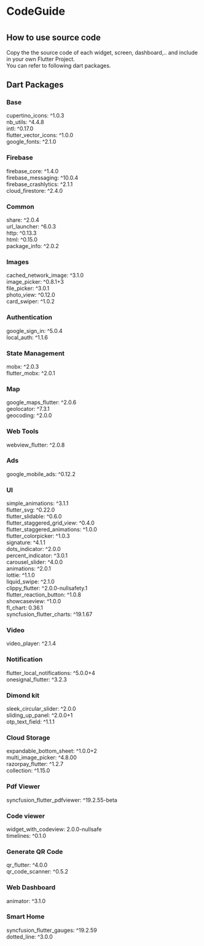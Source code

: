 <h1>CodeGuide<h1>

<h2>How to use source code</h2>
Copy the the source code of each widget, screen, dashboard,.. and include in your own Flutter Project.
<br />You can refer to following dart packages.
<h2>Dart Packages</h2>
<h3>Base</h3>
  cupertino_icons: ^1.0.3
  </br>nb_utils: ^4.4.8
  </br>intl: ^0.17.0
  </br>flutter_vector_icons: ^1.0.0
  </br>google_fonts: ^2.1.0

<h3>Firebase</h3>
  firebase_core: ^1.4.0
  </br>firebase_messaging: ^10.0.4
  </br>firebase_crashlytics: ^2.1.1
  </br>cloud_firestore: ^2.4.0

  <h3>Common</h3>
  share: ^2.0.4
  <br />url_launcher: ^6.0.3
  <br />http: ^0.13.3
  <br />html: ^0.15.0
  <br />package_info: ^2.0.2

  <h3>Images</h3>
  cached_network_image: ^3.1.0
  <br />image_picker: ^0.8.1+3
  <br />file_picker: ^3.0.1
  <br />photo_view: ^0.12.0
  <br />card_swiper: ^1.0.2

  <h3>Authentication</h3>
  google_sign_in: ^5.0.4
  <br />local_auth: ^1.1.6

  <h3>State Management</h3>
  mobx: ^2.0.3
  <br />flutter_mobx: ^2.0.1

  <h3>Map</h3>
  google_maps_flutter: ^2.0.6
  <br />geolocator: ^7.3.1
  <br />geocoding: ^2.0.0

  <h3>Web Tools</h3>
  webview_flutter: ^2.0.8

  <h3>Ads</h3>
  google_mobile_ads: ^0.12.2

  <h3>UI</h3>
  simple_animations: ^3.1.1
  <br />flutter_svg: ^0.22.0
  <br />flutter_slidable: ^0.6.0
  <br />flutter_staggered_grid_view: ^0.4.0
  <br />flutter_staggered_animations: ^1.0.0
  <br />flutter_colorpicker: ^1.0.3
  <br />signature: ^4.1.1
  <br />dots_indicator: ^2.0.0
  <br />percent_indicator: ^3.0.1
  <br />carousel_slider: ^4.0.0
  <br />animations: ^2.0.1
  <br />lottie: ^1.1.0
  <br />liquid_swipe: ^2.1.0
  <br />clippy_flutter: ^2.0.0-nullsafety.1
  <br />flutter_reaction_button: ^1.0.8
  <br />showcaseview: ^1.0.0
  <br />fl_chart: 0.36.1
  <br />syncfusion_flutter_charts: ^19.1.67

  <h3>Video</h3>
  video_player: ^2.1.4

  <h3>Notification</h3>
  flutter_local_notifications: ^5.0.0+4
  <br />onesignal_flutter: ^3.2.3

  <h3>Dimond kit</h3>
  sleek_circular_slider: ^2.0.0
  <br />sliding_up_panel: ^2.0.0+1
  <br />otp_text_field: ^1.1.1

  <h3>Cloud Storage</h3>
  expandable_bottom_sheet: ^1.0.0+2
  <br />multi_image_picker: ^4.8.00
  <br />razorpay_flutter: ^1.2.7
  <br />collection: ^1.15.0

  <h3>Pdf Viewer</h3>
  syncfusion_flutter_pdfviewer: ^19.2.55-beta

  <h3>Code viewer</h3>
  widget_with_codeview: 2.0.0-nullsafe
  <br />timelines: ^0.1.0

  <h3>Generate QR Code</h3>
  qr_flutter: ^4.0.0
  <br />qr_code_scanner: ^0.5.2

  <h3>Web Dashboard</h3>
  animator: ^3.1.0

  <h3>Smart Home</h3>
  syncfusion_flutter_gauges: ^19.2.59
  <br />dotted_line: ^3.0.0
